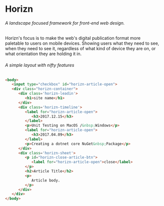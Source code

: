 # Horizn

###### A landscape focused framework for front-end web design. 

Horizn's focus is to make the web's digital publication format more paletable to users on mobile devices. Showing users what they need to see, when they need to see it, regardless of what kind of device they are on, or what orientation they are holding it in.

###### A simple layout with nifty features

```html
<body>
   <input type="checkbox" id="horizn-article-open">
   <div class="horizn-container">
      <div class='horizn-leadin'>
         <h1>site name</h1>
      </div>
      <div class='horizn-timeline'>
         <label for="horizn-article-open">
            <h3>2017.12.15</h3>
         </label>
         <p>Unit Testing on MacOS /&nbsp;Windows</p>
         <label for="horizn-article-open">
            <h3>2017.04.09</h3>
         </label>
         <p>Creating a dotnet core NuGet&nbsp;Package</p>
      </div>
      <div class='horizn-sheet'>
         <p id="horizn-close-article-btn">
            <label for="horizn-article-open">close</label>
         </p>
         <h2>Article Title</h2>
         <p>
            Article body.
         </p>
      </div>
   </div>
</body>
```
